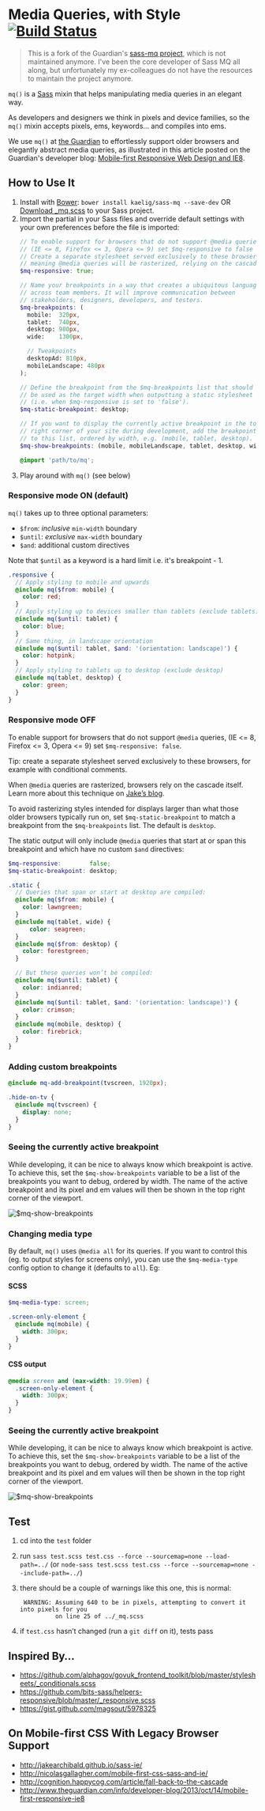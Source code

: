 # Media Queries, with Style [![Build Status](https://travis-ci.org/kaelig/sass-mq.svg?branch=master)](https://travis-ci.org/kaelig/sass-mq)

> This is a fork of the Guardian's [sass-mq project](https://github.com/guardian/sass-mq), which is not maintained
anymore. I've been the core developer of Sass MQ all along, but unfortunately
my ex-colleagues do not have the resources to maintain the project anymore.

`mq()` is a [Sass](http://sass-lang.com/ "Sass - Syntactically Awesome
Stylesheets") mixin that helps manipulating media queries in an elegant
way.

As developers and designers we think in pixels and device families, so the
`mq()` mixin accepts pixels, ems, keywords… and compiles into ems.

We use `mq()` at [the Guardian](http://www.theguardian.com/uk?view=mobile)
to effortlessly support older browsers and elegantly abstract media queries,
as illustrated in this article posted on the Guardian's developer blog:
[Mobile-first Responsive Web Design and IE8](http://www.theguardian.com/info/developer-blog/2013/oct/14/mobile-first-responsive-ie8).

## How to Use It

1. Install with [Bower](http://bower.io/ "BOWER: A package manager for the web"):
   `bower install kaelig/sass-mq --save-dev`
   OR [Download _mq.scss](https://raw.github.com/kaelig/sass-mq/master/_mq.scss)
   to your Sass project.
2. Import the partial in your Sass files and override default settings
   with your own preferences before the file is imported:
    ```scss
    // To enable support for browsers that do not support @media queries,
    // (IE <= 8, Firefox <= 3, Opera <= 9) set $mq-responsive to false
    // Create a separate stylesheet served exclusively to these browsers,
    // meaning @media queries will be rasterized, relying on the cascade itself
    $mq-responsive: true;

    // Name your breakpoints in a way that creates a ubiquitous language
    // across team members. It will improve communication between
    // stakeholders, designers, developers, and testers.
    $mq-breakpoints: (
      mobile:  320px,
      tablet:  740px,
      desktop: 980px,
      wide:    1300px,

      // Tweakpoints
      desktopAd: 810px,
      mobileLandscape: 480px
    );

    // Define the breakpoint from the $mq-breakpoints list that should
    // be used as the target width when outputting a static stylesheet
    // (i.e. when $mq-responsive is set to 'false').
    $mq-static-breakpoint: desktop;

    // If you want to display the currently active breakpoint in the top
    // right corner of your site during development, add the breakpoints
    // to this list, ordered by width, e.g. (mobile, tablet, desktop).
    $mq-show-breakpoints: (mobile, mobileLandscape, tablet, desktop, wide);

    @import 'path/to/mq';
    ```
3. Play around with `mq()` (see below)

### Responsive mode ON (default)

`mq()` takes up to three optional parameters:

- `$from`: _inclusive_ `min-width` boundary
- `$until`: _exclusive_ `max-width` boundary
- `$and`: additional custom directives

Note that `$until` as a keyword is a hard limit i.e. it's breakpoint - 1.

```scss
.responsive {
  // Apply styling to mobile and upwards
  @include mq($from: mobile) {
    color: red;
  }
  // Apply styling up to devices smaller than tablets (exclude tablets)
  @include mq($until: tablet) {
    color: blue;
  }
  // Same thing, in landscape orientation
  @include mq($until: tablet, $and: '(orientation: landscape)') {
    color: hotpink;
  }
  // Apply styling to tablets up to desktop (exclude desktop)
  @include mq(tablet, desktop) {
    color: green;
  }
}
```

### Responsive mode OFF

To enable support for browsers that do not support `@media` queries,
(IE <= 8, Firefox <= 3, Opera <= 9) set `$mq-responsive: false`.

Tip: create a separate stylesheet served exclusively to these browsers,
for example with conditional comments.

When `@media` queries are rasterized, browsers rely on the cascade
itself. Learn more about this technique on [Jake’s blog](http://jakearchibald.github.io/sass-ie/ "IE-friendly mobile-first CSS with Sass 3.2").

To avoid rasterizing styles intended for displays larger than what those
older browsers typically run on, set `$mq-static-breakpoint` to match
a breakpoint from the `$mq-breakpoints` list. The default is
`desktop`.

The static output will only include `@media` queries that start at or
span this breakpoint and which have no custom `$and` directives:

```scss
$mq-responsive:        false;
$mq-static-breakpoint: desktop;

.static {
  // Queries that span or start at desktop are compiled:
  @include mq($from: mobile) {
    color: lawngreen;
  }
  @include mq(tablet, wide) {
      color: seagreen;
  }
  @include mq($from: desktop) {
    color: forestgreen;
  }

  // But these queries won’t be compiled:
  @include mq($until: tablet) {
    color: indianred;
  }
  @include mq($until: tablet, $and: '(orientation: landscape)') {
    color: crimson;
  }
  @include mq(mobile, desktop) {
    color: firebrick;
  }
}
```

### Adding custom breakpoints

```scss
@include mq-add-breakpoint(tvscreen, 1920px);

.hide-on-tv {
  @include mq(tvscreen) {
    display: none;
  }
}
```

### Seeing the currently active breakpoint

While developing, it can be nice to always know which breakpoint is
active. To achieve this, set the `$mq-show-breakpoints` variable to
be a list of the breakpoints you want to debug, ordered by width.
The name of the active breakpoint and its pixel and em values will
then be shown in the top right corner of the viewport.

![$mq-show-breakpoints](show-breakpoints.gif)

### Changing media type

By default, `mq()` uses `@media all` for its queries. If you want to
control this (eg. to output styles for screens only), you can use the
`$mq-media-type` config option to change it (defaults to `all`). Eg:

#### SCSS
```scss
$mq-media-type: screen;

.screen-only-element {
  @include mq(mobile) {
    width: 300px;
  }
}
```

#### CSS output
```css
@media screen and (max-width: 19.99em) {
  .screen-only-element {
    width: 300px;
  }
}
```

### Seeing the currently active breakpoint

While developing, it can be nice to always know which breakpoint is
active. To achieve this, set the `$mq-show-breakpoints` variable to
be a list of the breakpoints you want to debug, ordered by width.
The name of the active breakpoint and its pixel and em values will
then be shown in the top right corner of the viewport.

![$mq-show-breakpoints](show-breakpoints.gif)

## Test

1. cd into the `test` folder
2. run `sass test.scss test.css --force --sourcemap=none --load-path=../` (or `node-sass test.scss test.css --force --sourcemap=none --include-path=../`)
3. there should be a couple of warnings like this one, this is normal:

        WARNING: Assuming 640 to be in pixels, attempting to convert it into pixels for you
                 on line 25 of ../_mq.scss

4. if `test.css` hasn’t changed (run a `git diff` on it), tests pass

## Inspired By…

- https://github.com/alphagov/govuk_frontend_toolkit/blob/master/stylesheets/_conditionals.scss
- https://github.com/bits-sass/helpers-responsive/blob/master/_responsive.scss
- https://gist.github.com/magsout/5978325

## On Mobile-first CSS With Legacy Browser Support

- http://jakearchibald.github.io/sass-ie/
- http://nicolasgallagher.com/mobile-first-css-sass-and-ie/
- http://cognition.happycog.com/article/fall-back-to-the-cascade
- http://www.theguardian.com/info/developer-blog/2013/oct/14/mobile-first-responsive-ie8
